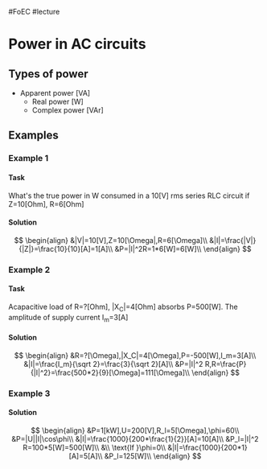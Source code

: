 #FoEC #lecture 

# Power in AC circuits
## Types of power
- Apparent power \[VA]
	- Real power \[W]
	- Complex power \[VAr]

## Examples
### Example 1
#### Task
What's the true power in W consumed in a 10\[V] rms series RLC circuit if Z=10\[Ohm], R=6\[Ohm]

#### Solution
$$
\begin{align}
	&|V|=10[V],Z=10[\Omega|,R=6[\Omega]\\
	&|I|=\frac{|V|}{|Z|}=\frac{10}{10}[A]=1[A]\\
	&P=|I|^2R=1*6[W]=6[W]\\
\end{align}
$$

### Example 2
#### Task
Acapacitive load of R=?\[Ohm], |X<sub>C</sub>|=4\[Ohm] absorbs P=500\[W]. The amplitude of supply current I<sub>m</sub>=3\[A]

#### Solution
$$
\begin{align}
	&R=?[\Omega],|X_C|=4[\Omega],P=-500[W],I_m=3[A]\\
	&|I|=\frac{I_m}{\sqrt 2}=\frac{3}{\sqrt 2}[A]\\
	&P=|I|^2 R,R=\frac{P}{|I|^2}=\frac{500*2}{9}[\Omega]=111[\Omega]\\
\end{align}
$$

### Example 3
#### Solution
$$
\begin{align}
	&P=1[kW],U=200[V],R_l=5[\Omega],\phi=60\\
	&P=|U||I|\cos\phi\\
	&|I|=\frac{1000}{200*\frac{1}{2}}[A]=10[A]\\
	&P_l=|I|^2 R=100*5[W]=500[W]\\
	&\\
	\text{If }\phi=0\\
	&|I|=\frac{1000}{200*1}[A]=5[A]\\
	&P_l=125[W]\\
\end{align}
$$
